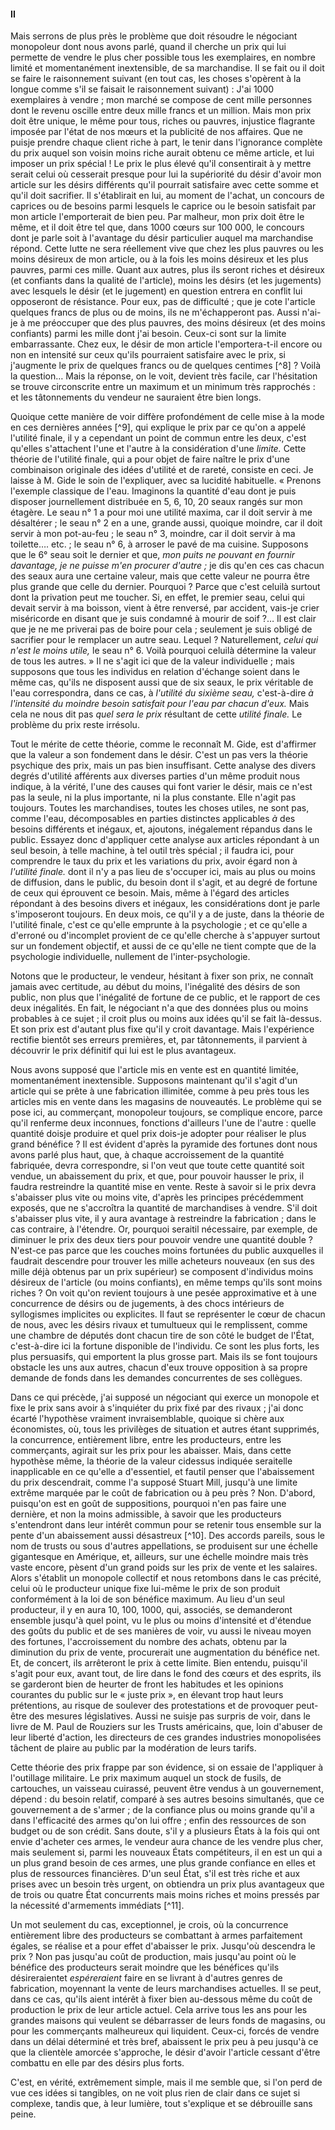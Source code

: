 #### II

Mais serrons de plus près le problème que doit résoudre le négociant monopoleur dont nous avons parlé, quand il cherche un prix qui lui permette de vendre le plus cher possible tous les exemplaires, en nombre limité et momentanément inextensible, de sa marchandise. Il se fait ou il doit se faire le raisonnement suivant (en tout cas, les choses s'opèrent à la longue comme s'il se faisait le raisonnement suivant) : J'ai 1000 exemplaires à vendre ; mon marché se compose de cent mille personnes dont le revenu oscille entre deux mille francs et un million. Mais mon prix doit être unique, le même pour tous, riches ou pauvres, injustice flagrante imposée par l'état de nos mœurs et la publicité de nos affaires. Que ne puisje prendre chaque client riche à part, le tenir dans l'ignorance complète du prix auquel son voisin moins riche aurait obtenu ce même article, et lui imposer un prix spécial ! Le prix le plus élevé qu'il consentirait à y mettre serait celui où cesserait presque pour lui la supériorité du désir d'avoir mon article sur les désirs différents qu'il pourrait satisfaire avec cette somme et qu'il doit sacrifier. Il s'établirait en lui, au moment de l'achat, un concours de caprices ou de besoins parmi lesquels le caprice ou le besoin satisfait par mon article l'emporterait de bien peu. Par malheur, mon prix doit être le même, et il doit être tel que, dans 1000 cœurs sur 100 000, le concours dont je parle soit à l'avantage du désir particulier auquel ma marchandise répond. Cette lutte ne sera réellement vive que chez les plus pauvres ou les moins désireux de mon article, ou à la fois les moins désireux et les plus pauvres, parmi ces mille. Quant aux autres, plus ils seront riches et désireux (et confiants dans la qualité de l'article), moins les désirs (et les jugements) avec lesquels le désir (et le jugement) en question entrera en conflit lui opposeront de résistance. Pour eux, pas de difficulté ; que je cote l'article quelques francs de plus ou de moins, ils ne m'échapperont pas. Aussi n'ai-je à me préoccuper que des plus pauvres, des moins désireux (et des moins confiants) parmi les mille dont j'ai besoin. Ceux-ci sont sur la limite embarrassante. Chez eux, le désir de mon article l'emportera-t-il encore ou non en intensité sur ceux qu'ils pourraient satisfaire avec le prix, si j'augmente le prix de quelques francs ou de quelques centimes [^8] ? Voilà la question… Mais la réponse, on le voit, devient très facile, car l'hésitation se trouve circonscrite entre un maximum et un minimum très rapprochés : et les tâtonnements du vendeur ne sauraient être bien longs.

Quoique cette manière de voir diffère profondément de celle mise à la mode en ces dernières années [^9], qui explique le prix par ce qu'on a appelé l'utilité finale, il y a cependant un point de commun entre les deux, c'est qu'elles s'attachent l'une et l'autre à la considération d'une _limite._ Cette théorie de l'utilité finale, qui a pour objet de faire naître le prix d'une combinaison originale des idées d'utilité et de rareté, consiste en ceci. Je laisse à M. Gide le soin de l'expliquer, avec sa lucidité habituelle. « Prenons l'exemple classique de l'eau. Imaginons la quantité d'eau dont je puis disposer journellement distribuée en 5, 6, 10, 20 seaux rangés sur mon étagère. Le seau n° 1 a pour moi une utilité maxima, car il doit servir à me désaltérer ; le seau n° 2 en a une, grande aussi, quoique moindre, car il doit servir à mon pot-au-feu ; le seau n° 3, moindre, car il doit servir à ma toilette…. etc. ; le seau n° 6, à arroser le pavé de ma cuisine. Supposons que le 6° seau soit le dernier et que, _mon puits ne pouvant en fournir davantage, je ne puisse m'en procurer d'autre ;_ je dis qu'en ces cas chacun des seaux aura une certaine valeur, mais que cette valeur ne pourra être plus grande que celle du dernier. Pourquoi ? Parce que c'est celuilà surtout dont la privation peut me toucher. Si, en effet, le premier seau, celui qui devait servir à ma boisson, vient à être renversé, par accident, vais-je crier miséricorde en disant que je suis condamné à mourir de soif ?… Il est clair que je ne me priverai pas de boire pour cela ; seulement je suis obligé de sacrifier pour le remplacer un autre seau. Lequel ? Naturellement, _celui qui n'est le moins utile,_ le seau n° 6\. Voilà pourquoi celuilà détermine la valeur de tous les autres. » Il ne s'agit ici que de la valeur individuelle ; mais supposons que tous les individus en relation d'échange soient dans le même cas, qu'ils ne disposent aussi que de six seaux, le prix véritable de l'eau correspondra, dans ce cas, à _l'utilité du sixième seau,_ c'est-à-dire _à l'intensité du moindre besoin satisfait pour l'eau par chacun d'eux._ Mais cela ne nous dit pas _quel sera le prix_ résultant de cette _utilité finale._ Le problème du prix reste irrésolu.

Tout le mérite de cette théorie, comme le reconnaît M. Gide, est d'affirmer que la valeur a son fondement dans le désir. C'est un pas vers la théorie psychique des prix, mais un pas bien insuffisant. Cette analyse des divers degrés d'utilité afférents aux diverses parties d'un même produit nous indique, à la vérité, l'une des causes qui font varier le désir, mais ce n'est pas la seule, ni la plus importante, ni la plus constante. Elle n'agit pas toujours. Toutes les marchandises, toutes les choses utiles, ne sont pas, comme l'eau, décomposables en parties distinctes applicables _à_ des besoins différents et inégaux, et, ajoutons, inégalement répandus dans le public. Essayez donc d'appliquer cette analyse aux articles répondant à un seul besoin, à telle machine, à tel outil très spécial ; il faudra ici, pour comprendre le taux du prix et les variations du prix, avoir égard non à _l'utilité finale._ dont il n'y a pas lieu de s'occuper ici, mais au plus ou moins de diffusion, dans le public, du besoin dont il s'agit, et au degré de fortune de ceux qui éprouvent ce besoin. Mais, même à l'égard des articles répondant à des besoins divers et inégaux, les considérations dont je parle s'imposeront toujours. En deux mois, ce qu'il y a de juste, dans la théorie de l'utilité finale, c'est ce qu'elle emprunte à la psychologie ; et ce qu'elle a d'erroné ou d'incomplet provient de ce qu'elle cherche à s'appuyer surtout sur un fondement objectif, et aussi de ce qu'elle ne tient compte que de la psychologie individuelle, nullement de l'inter-psychologie.

Notons que le producteur, le vendeur, hésitant à fixer son prix, ne connaît jamais avec certitude, au début du moins, l'inégalité des désirs de son public, non plus que l'inégalité de fortune de ce public, et le rapport de ces deux inégalités. En fait, le négociant n'a que des données plus ou moins probables à ce sujet ; il croit plus ou moins aux idées qu'il se fait là-dessus. Et son prix est d'autant plus fixe qu'il y croit davantage. Mais l'expérience rectifie bientôt ses erreurs premières, et, par tâtonnements, il parvient à découvrir le prix définitif qui lui est le plus avantageux.

Nous avons supposé que l'article mis en vente est en quantité limitée, momentanément inextensible. Supposons maintenant qu'il s'agit d'un article qui se prête à une fabrication illimitée, comme à peu près tous les articles mis en vente dans les magasins de nouveautés. Le problème qui se pose ici, au commerçant, monopoleur toujours, se complique encore, parce qu'il renferme deux inconnues, fonctions d'ailleurs l'une de l'autre : quelle quantité doisje produire et quel prix dois-je adopter pour réaliser le plus grand bénéfice ? Il est évident d'après la pyramide des fortunes dont nous avons parlé plus haut, que, à chaque accroissement de la quantité fabriquée, devra correspondre, si l'on veut que toute cette quantité soit vendue, un abaissement du prix, et que, pour pouvoir hausser le prix, il faudra restreindre la quantité mise en vente. Reste à savoir si le prix devra s'abaisser plus vite ou moins vite, d'après les principes précédemment exposés, que ne s'accroîtra la quantité de marchandises à vendre. S'il doit s'abaisser plus vite, il y aura avantage à restreindre la fabrication ; dans le cas contraire, à l'étendre. Or, pourquoi seraitil nécessaire, par exemple, de diminuer le prix des deux tiers pour pouvoir vendre une quantité double ? N'est-ce pas parce que les couches moins fortunées du public auxquelles il faudrait descendre pour trouver les mille acheteurs nouveaux (en sus des mille déjà obtenus par un prix supérieur) se composent d'individus moins désireux de l'article (ou moins confiants), en même temps qu'ils sont moins riches ? On voit qu'on revient toujours à une pesée approximative et à une concurrence de désirs ou de jugements, à des chocs intérieurs de syllogismes implicites ou explicites. Il faut se représenter le cœur de chacun de nous, avec les désirs rivaux et tumultueux qui le remplissent, comme une chambre de députés dont chacun tire de son côté le budget de l'État, c'est-à-dire ici la fortune disponible de l'individu. Ce sont les plus forts, les plus persuasifs, qui emportent la plus grosse part. Mais ils se font toujours obstacle les uns aux autres, chacun d'eux trouve opposition à sa propre demande de fonds dans les demandes concurrentes de ses collègues.

Dans ce qui précède, j'ai supposé un négociant qui exerce un monopole et fixe le prix sans avoir à s'inquiéter du prix fixé par des rivaux ; j'ai donc écarté l'hypothèse vraiment invraisemblable, quoique si chère aux économistes, où, tous les privilèges de situation et autres étant supprimés, la concurrence, entièrement libre, entre les producteurs, entre les commerçants, agirait sur les prix pour les abaisser. Mais, dans cette hypothèse même, la théorie de la valeur cidessus indiquée seraitelle inapplicable en ce qu'elle a d'essentiel, et fautil penser que l'abaissement du prix descendrait, comme l'a supposé Stuart Mill, jusqu'à une limite extrême marquée par le coût de fabrication ou à peu près ? Non. D'abord, puisqu'on est en goût de suppositions, pourquoi n'en pas faire une dernière, et non la moins admissible, à savoir que les producteurs s'entendront dans leur intérêt commun pour se retenir tous ensemble sur la pente d'un abaissement aussi désastreux [^10]. Des accords pareils, sous le nom de trusts ou sous d'autres appellations, se produisent sur une échelle gigantesque en Amérique, et, ailleurs, sur une échelle moindre mais très vaste encore, pèsent d'un grand poids sur les prix de vente et les salaires. Alors s'établit un monopole collectif et nous retombons dans le cas précité, celui où le producteur unique fixe lui-même le prix de son produit conformément à la loi de son bénéfice maximum. Au lieu d'un seul producteur, il y en aura 10, 100, 1000, qui, associés, se demanderont ensemble jusqu'à quel point, vu le plus ou moins d'intensité et d'étendue des goûts du public et de ses manières de voir, vu aussi le niveau moyen des fortunes, l'accroissement du nombre des achats, obtenu par la diminution du prix de vente, procurerait une augmentation du bénéfice net. Et, de concert, ils arrêteront le prix à cette limite. Bien entendu, puisqu'il s'agit pour eux, avant tout, de lire dans le fond des cœurs et des esprits, ils se garderont bien de heurter de front les habitudes et les opinions courantes du public sur le « juste prix », en élevant trop haut leurs prétentions, au risque de soulever des protestations et de provoquer peut-être des mesures législatives. Aussi ne suisje pas surpris de voir, dans le livre de M. Paul de Rouziers sur les Trusts américains, que, loin d'abuser de leur liberté d'action, les directeurs de ces grandes industries monopolisées tâchent de plaire au public par la modération de leurs tarifs.

Cette théorie des prix frappe par son évidence, si on essaie de l'appliquer à l'outillage militaire. Le prix maximum auquel un stock de fusils, de cartouches, un vaisseau cuirassé, peuvent être vendus à un gouvernement, dépend : du besoin relatif, comparé à ses autres besoins simultanés, que ce gouvernement a de s'armer ; de la confiance plus ou moins grande qu'il a dans l'efficacité des armes qu'on lui offre ; enfin des ressources de son budget ou de son crédit. Sans doute, s'il y a plusieurs États à la fois qui ont envie d'acheter ces armes, le vendeur aura chance de les vendre plus cher, mais seulement si, parmi les nouveaux États compétiteurs, il en est un qui a un plus grand besoin de ces armes, une plus grande confiance en elles et plus de ressources financières. D'un seul État, s'il est très riche et aux prises avec un besoin très urgent, on obtiendra un prix plus avantageux que de trois ou quatre État concurrents mais moins riches et moins pressés par la nécessité d'armements immédiats [^11].

Un mot seulement du cas, exceptionnel, je crois, où la concurrence entièrement libre des producteurs se combattant à armes parfaitement égales, se réalise et a pour effet d'abaisser le prix. Jusqu'où descendra le prix ? Non pas jusqu'au coût de production, mais jusqu'au point où le bénéfice des producteurs serait moindre que les bénéfices qu'ils désireraientet _espéreraient_ faire en se livrant à d'autres genres de fabrication, moyennant la vente de leurs marchandises actuelles. Il se peut, dans ce cas, qu'ils aient intérêt à fixer bien au-dessous même du coût de production le prix de leur article actuel. Cela arrive tous les ans pour les grandes maisons qui veulent se débarrasser de leurs fonds de magasins, ou pour les commerçants malheureux qui liquident. Ceux-ci, forcés de vendre dans un délai déterminé et très bref, abaissent le prix peu à peu jusqu'à ce que la clientèle amorcée s'approche, le désir d'avoir l'article cessant d'être combattu en elle par des désirs plus forts.

C'est, en vérité, extrêmement simple, mais il me semble que, si l'on perd de vue ces idées si tangibles, on ne voit plus rien de clair dans ce sujet si complexe, tandis que, à leur lumière, tout s'explique et se débrouille sans peine.
